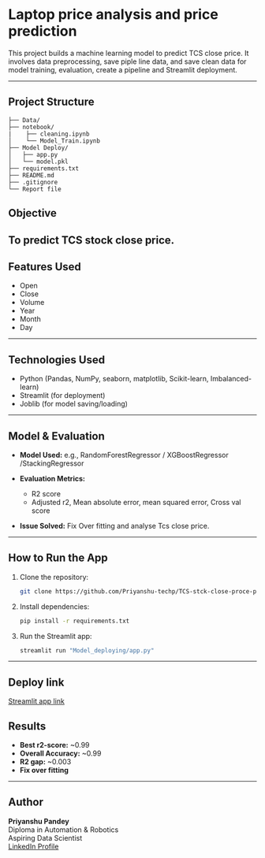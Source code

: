 # Laptop price analysis and price prediction
This project builds a machine learning model to predict TCS close price. It involves data preprocessing, save piple line data, and save clean data for model training, evaluation, create a pipeline and Streamlit deployment.

---
## Project Structure

```
├── Data/                  
├── notebook/
|    ├── cleaning.ipynb          
│    └── Model_Train.ipynb       
├── Model Deploy/
│   ├── app.py              
│   └── model.pkl           
├── requirements.txt          
├── README.md      
├── .gitignore 
└── Report file
```

## Objective

To predict TCS stock close price.
---

## Features Used

- Open
- Close 
- Volume		 
- Year		 
- Month		 
- Day    
---

##  Technologies Used

- Python (Pandas, NumPy, seaborn, matplotlib, Scikit-learn, Imbalanced-learn)
- Streamlit (for deployment)
- Joblib (for model saving/loading)

---

## Model & Evaluation

- **Model Used:** e.g., RandomForestRegressor / XGBoostRegressor /StackingRegressor
- **Evaluation Metrics:**
  - R2 score 
  - Adjusted r2, Mean absolute error, mean squared error, Cross val score

- **Issue Solved:** Fix Over fitting and analyse Tcs close price.

---

## How to Run the App

1. Clone the repository:
   ```bash
   git clone https://github.com/Priyanshu-techp/TCS-stck-close-proce-prediction.git
   ```

2. Install dependencies:
   ```bash
   pip install -r requirements.txt
   ```

4. Run the Streamlit app:
   ```bash
   streamlit run "Model_deploying/app.py"
   ```
---

## Deploy link
[Streamlit app link](https://tcs-close-price-prediction.streamlit.app/)

## Results

- **Best r2-score:** ~0.99  
- **Overall Accuracy:** ~0.99
- **R2 gap:** ~0.003  
- **Fix over fitting**

---

## Author

**Priyanshu Pandey**  
Diploma in Automation & Robotics  
Aspiring Data Scientist  
[LinkedIn Profile](https://www.linkedin.com/in/priyanshu-pandey-672767320)

